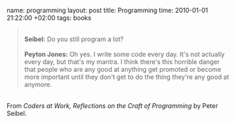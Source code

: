 name: programming
layout: post
title: Programming
time: 2010-01-01 21:22:00 +02:00
tags: books

<blockquote><br /><span style="font-weight:bold;">Seibel:</span> Do you still program a lot?<br /><br /><span style="font-weight:bold;">Peyton Jones:</span> Oh yes. I write some code every day. It's not actually every day, but that's my mantra. I think there's this horrible danger that people who are any good at anything get promoted or become more important until they don't get to do the thing they're any good at anymore.<br /></blockquote><br />From <span style="font-style:italic;">Coders at Work, Reflections on the Craft of Programming</span> by Peter Seibel.
